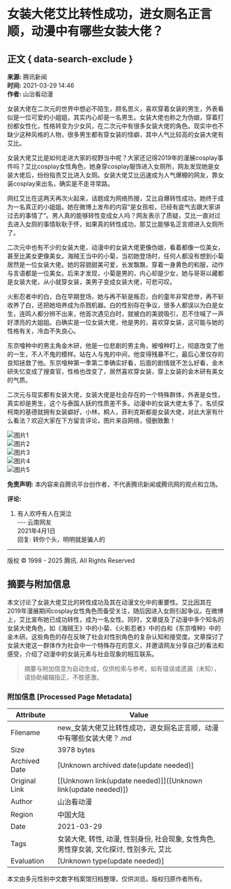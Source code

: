 # 女装大佬艾比转性成功，进女厕名正言顺，动漫中有哪些女装大佬？

## 正文 { data-search-exclude }


**来源:** 腾讯新闻  
**时间:** 2021-03-29 14:46  
**作者:** 山治看动漫  

女装大佬在二次元的世界中想必不陌生，顾名思义，喜欢穿着女装的男生，外表看似是一位可爱的小姐姐，其实内心却是一名男生。女装大佬也称之为伪娘，穿着打扮都女性化，性格转变为少女风，在二次元中有很多女装大佬的角色。现实中也不缺少这种风格的人物，很多男生都有穿女装的怪癖，其中人气比较高的女装大佬有艾比。

女装大佬艾比是如何走进大家的视野当中呢？大家还记得2019年的漫展cosplay事件吗？艾比cosplay女性角色，她身穿cosplay服饰进入女厕所，网友发现她是女装大佬后，纷纷指责艾比进入女厕。女装大佬艾比迅速成为人气爆棚的网友，靠女装cosplay来出名，确实是不走寻常路。

网红艾比在这两天再次火起来，话题成为网络热搜，艾比自爆转性成功，她终于成为一名真正的小姐姐。她在微博上发布的内容“是女孩啦，已经有底气去跟大家讲过去的事情了”。男人真的能够转性变成女人吗？网友表示了质疑，艾比一直对过去进入女厕的事情耿耿于怀，如果真的转性成功，那艾比能够名正言顺进入女厕所了。

二次元中也有不少的女装大佬，动漫中的女装大佬更像伪娘，看着都像一位美女，甚至比美女更像美女。海贼王当中的小菊，当初她登场时，任何人都没有想到小菊居然是一位女装大佬。她的容貌甜美可爱，长发飘飘，穿着一身黄色的和服，动作与言语都是一位美女。后来才发现，小菊是男的，内心却是少女，她与哥哥以藏都是女装大佬，从小就穿女装，美男子变成女装大佬，可悲可叹。

火影忍者中的白，白在早期登场，她与再不斩是叛忍，白的童年非常悲惨，再不斩收养了白，还把她培养成为杀戮机器。白的性别存在争议，很多人都误以为白是女生，连鸣人都分辨不出来，他首次遇见白时，就被白的美貌吸引，忍不住喊了一声好漂亮的大姐姐。白确实是一位女装大佬，他是男的，喜欢穿女装，这可能与她的性格有关，冷血不失良心。

东京喰种中的男主角金木研，他是一位悲剧的男主角，被喰种盯上，彻底改变了他的一生，不人不鬼的模样。站在人与鬼的中间，他变得残暴不仁，最后心里仅存的良知拯救了他。东京喰种第一季第二季确实好看，后面的剧情就不怎么好看，金木研失忆变成了搜查官，性格也改变了，居然喜欢穿女装，穿上女装的金木研有美女的气质。

二次元与现实都有女装大佬，女装大佬是社会存在的一个特殊群体，外表是女性，真实却是男生，这个与泰国人妖的性质差不多。动漫中的女装大佬太多了，名侦探柯南的基德就拥有女装癖好，小林，桐人，菲利克斯都是女装大佬，对此大家有什么看法？欢迎大家在下方留言评论，图片来自网络，侵删致歉！

![图片1](http://inews.gtimg.com/newsapp_bt/0/13349500420/641)  
![图片2](http://inews.gtimg.com/newsapp_bt/0/13349501997/641)  
![图片3](http://inews.gtimg.com/newsapp_bt/0/13349503251/641)  
![图片4](http://inews.gtimg.com/newsapp_bt/0/13349504018/641)  
![图片5](http://inews.gtimg.com/newsapp_bt/0/13349504910/641)  

**免责声明:** 本内容来自腾讯平台创作者，不代表腾讯新闻或腾讯网的观点和立场。  

**评论:**  
1. 有人欢呼有人在哭泣  
   --- 云南网友  
   2021年4月1日  
   回复: 转你个头，明明就是骗人的

---

版权 © 1998 - 2025 腾讯. All Rights Reserved
<!-- tcd_original_link https://new.qq.com/rain/a/20210329A06KJN00 -->


## 摘要与附加信息

<!-- tcd_abstract -->
本文讨论了女装大佬艾比的转性成功及其在动漫文化中的重要性。艾比因其在2019年漫展期间cosplay女性角色而备受关注，随后因进入女厕引起争议。在微博上，艾比宣布她已成功转性，成为一名女性。同时，文章提及了动漫中多个知名的女装大佬角色，如《海贼王》中的小菊、《火影忍者》中的白和《东京喰种》中的金木研。这些角色的存在反映了社会对性别角色的复杂认知和接受度。文章探讨了女装大佬这一群体作为社会中一个特殊存在的意义，并邀请网友分享自己的看法和感受，介绍了动漫中的女装元素与社会现象的相互联系。
<!-- tcd_abstract_end -->

> 摘要与附加信息为自动生成，仅供检索与参考。如有错误或遗漏（未知），请协助编辑指正，不胜感激。

### 附加信息 [Processed Page Metadata]

| Attribute       | Value                                  |
|-----------------|----------------------------------------|
| Filename        | new_女装大佬艾比转性成功，进女厕名正言顺，动漫中有哪些女装大佬？.md                             |
| Size            | 3978 bytes                           |
| Archived Date   | [Unknown archived date(update needed)]                             |
| Original Link   | [[Unknown link(update needed)]]([Unknown link(update needed)])                       |
| Author          | 山治看动漫                               |
| Region          | 中国大陆                               |
| Date            | 2021-03-29                                 |
| Tags            | 女装大佬, 转性, 动漫, 性别身份, 社会现象, 女性角色, 男性穿女装, 文化探讨, 性别多元, 艾比                                 |
| Evaluation            | [Unknown type(update needed)]                                 |
<!-- tcd_table_end -->

本文由多元性别中文数字档案馆归档整理，仅供浏览。版权归原作者所有。
